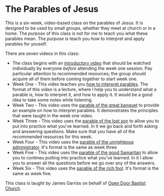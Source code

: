 # The Parables of Jesus
This is a six-week, video-based class on the parables of Jesus.  It is designed to be used by small groups, whether they meet at church or in a home. The *purpose* of this class is not for me to teach you what these parables mean.  The *purpose* is teach you how to interpret and apply parables for youself.

There are seven videos in this class:

* The class begins with an [introductory video](https://www.youtube.com/watch?v=mJnlcwlPsiM&index=2&t=0s&list=PL4bBxNW7CYAOco9qD_-bDvQMdsLxzBSQi) that should be watched individually by everyone *before* attending the week one session. Pay particular attention to recommended resources; the group *should* acquire all of them before coming together to start week one.
* Week One - This video teaches you [how to interpret parables](https://www.youtube.com/watch?v=G9ir3MbwCRs&index=3&t=0s&list=PL4bBxNW7CYAOco9qD_-bDvQMdsLxzBSQi).  The format of this video is a lecture, where I help you to understand what a parable is, how to interpret it, and how to apply it.  It would be a good idea to take some notes while listening.
* Week Two - This video uses the [parable of the great banquet](https://www.youtube.com/watch?v=uVRt6_BsLxk&index=4&t=0s&list=PL4bBxNW7CYAOco9qD_-bDvQMdsLxzBSQi) to provide an example on how to interpret parables. It demonstrates the principles that were taught in the week one video.
* Week Three - This video uses the [parable of the lost son](https://www.youtube.com/watch?v=qFMpD0BTMHA&index=5&t=0s&list=PL4bBxNW7CYAOco9qD_-bDvQMdsLxzBSQi) to allow you to put into practice what you've learned. In it we go back and forth asking and answering questions.  Make sure that you have all of the recommended resources for this week.
* Week Four - This video uses the [parable of the unrighteous administrator](https://www.youtube.com/watch?v=egRXJ3f6M2I&index=6&t=0s&list=PL4bBxNW7CYAOco9qD_-bDvQMdsLxzBSQi).  It's format is the same as week three.
* Week Five - This video uses the [parable of the good Samaritan](https://www.youtube.com/watch?v=O9IekhjC3RU&index=7&t=0s&list=PL4bBxNW7CYAOco9qD_-bDvQMdsLxzBSQi) to allow you to contineu putting into practice what you've learned.  In it I allow you to answer all the questions before we go over any of the answers.
* Week Six - This video uses the [parable of the rich fool](https://www.youtube.com/watch?v=11iPXoHf7Gk&index=8&t=0s&list=PL4bBxNW7CYAOco9qD_-bDvQMdsLxzBSQi). It's format is the same as week five.

This class is taught by James Garriss on behalf of [Open Door Baptist Church](http://opendoorlife.com/).
